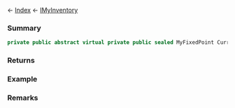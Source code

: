← [Index](Api-Index) ← [IMyInventory](VRage.Game.ModAPI.Ingame.IMyInventory)

### Summary

```csharp
private public abstract virtual private public sealed MyFixedPoint CurrentVolume
```

### Returns

### Example

### Remarks

